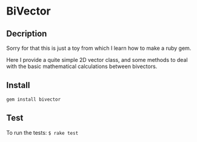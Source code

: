 # BiVector

## Decription

Sorry for that this is just a toy from which I learn how to make a ruby gem.

Here I provide a quite simple 2D vector class, and some methods to deal with the basic mathematical calculations between bivectors.

## Install

`gem install bivector`

## Test

To run the tests: `$ rake test`
